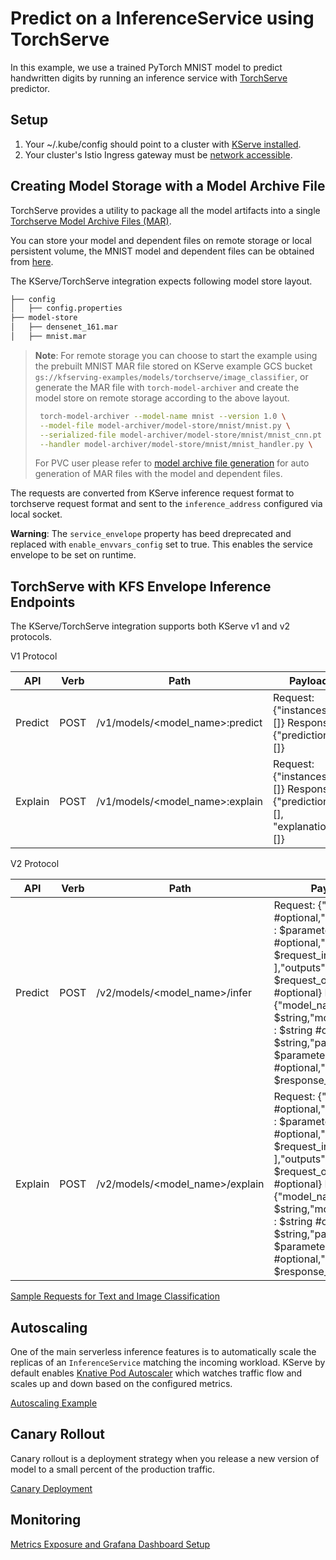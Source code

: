 # Predict on a InferenceService using TorchServe

In this example, we use a trained PyTorch MNIST model to predict handwritten digits by running an inference service with [TorchServe](https://github.com/pytorch/serve) predictor.

## Setup

1. Your ~/.kube/config should point to a cluster with [KServe installed](https://github.com/kserve/kserve#installation).
2. Your cluster's Istio Ingress gateway must be [network accessible](https://istio.io/latest/docs/tasks/traffic-management/ingress/ingress-control/).

## Creating Model Storage with a Model Archive File

TorchServe provides a utility to package all the model artifacts into a single [Torchserve Model Archive Files (MAR)](https://github.com/pytorch/serve/blob/master/model-archiver/README.md).

You can store your model and dependent files on remote storage or local persistent volume, the MNIST model and dependent files can be obtained
from [here](https://github.com/pytorch/serve/tree/master/examples/image_classifier/mnist).

The KServe/TorchServe integration expects following model store layout.

```bash
├── config
│   ├── config.properties
├── model-store
│   ├── densenet_161.mar
│   ├── mnist.mar
```

> **Note**: 
> For remote storage you can choose to start the example using the prebuilt MNIST MAR file stored on KServe example GCS bucket `gs://kfserving-examples/models/torchserve/image_classifier`, or generate the MAR file with `torch-model-archiver` and create the model store on remote storage according to the above layout.
>   ```bash
>    torch-model-archiver --model-name mnist --version 1.0 \
>    --model-file model-archiver/model-store/mnist/mnist.py \
>    --serialized-file model-archiver/model-store/mnist/mnist_cnn.pt \
>    --handler model-archiver/model-store/mnist/mnist_handler.py \
>    ```
>    For PVC user please refer to [model archive file generation](./model-archiver/README.md) for auto generation of MAR files with the model and dependent files.

The requests are converted from KServe inference request format to torchserve request format and sent to the `inference_address` configured via local socket.

**Warning**: The `service_envelope` property has beed dreprecated and replaced with `enable_envvars_config` set to true. This enables the service envelope to be set on runtime.

## TorchServe with KFS Envelope Inference Endpoints

The KServe/TorchServe integration supports both KServe v1 and v2 protocols.

V1 Protocol

| API  | Verb | Path | Payload |
| ------------- | ------------- | ------------- | ------------- |
| Predict  | POST  | /v1/models/<model_name>:predict  | Request:{"instances": []}  Response:{"predictions": []} |
| Explain  | POST  | /v1/models/<model_name>:explain  | Request:{"instances": []}  Response:{"predictions": [], "explanations": []}   ||

V2 Protocol

| API  | Verb | Path | Payload |
| ------------- | ------------- | ------------- | ------------- |
| Predict  | POST  | /v2/models/<model_name>/infer  | Request: {"id" : $string #optional,"parameters" : $parameters #optional,"inputs" : [ $request_input, ... ],"outputs" : [ $request_output, ... ] #optional}  Response:{"model_name" : $string,"model_version" : $string #optional,"id" : $string,"parameters" : $parameters #optional,"outputs" : [ $response_output, ... ]}
| Explain  | POST  | /v2/models/<model_name>/explain  | Request: {"id" : $string #optional,"parameters" : $parameters #optional,"inputs" : [ $request_input, ... ],"outputs" : [ $request_output, ... ] #optional}  Response:{"model_name" : $string,"model_version" : $string #optional,"id" : $string,"parameters" : $parameters #optional,"outputs" : [ $response_output, ... ]} ||

[Sample Requests for Text and Image Classification](https://github.com/pytorch/serve/tree/master/kubernetes/kserve/kf_request_json)

## Autoscaling

One of the main serverless inference features is to automatically scale the replicas of an `InferenceService` matching the incoming workload.
KServe by default enables [Knative Pod Autoscaler](https://knative.dev/docs/serving/autoscaling/) which watches traffic flow and scales up and down based on the configured metrics.

[Autoscaling Example](autoscaling/README.md)

## Canary Rollout

Canary rollout is a deployment strategy when you release a new version of model to a small percent of the production traffic.

[Canary Deployment](canary/README.md)

## Monitoring

[Metrics Exposure and Grafana Dashboard Setup](metrics/README.md)
